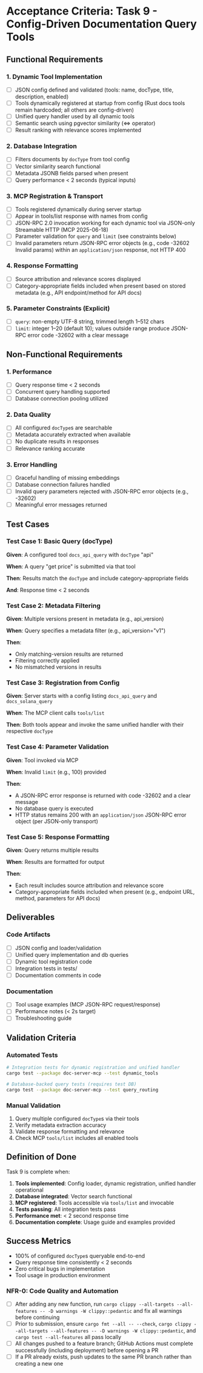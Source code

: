 # Acceptance Criteria: Task 9 - Config-Driven Documentation Query Tools

## Functional Requirements

### 1. Dynamic Tool Implementation

- [ ] JSON config defined and validated (tools: name, docType, title, description, enabled)
- [ ] Tools dynamically registered at startup from config (Rust docs tools remain hardcoded; all others are config-driven)
- [ ] Unified query handler used by all dynamic tools
- [ ] Semantic search using pgvector similarity (<=> operator)
- [ ] Result ranking with relevance scores implemented

### 2. Database Integration

- [ ] Filters documents by `docType` from tool config
- [ ] Vector similarity search functional
- [ ] Metadata JSONB fields parsed when present
- [ ] Query performance < 2 seconds (typical inputs)

### 3. MCP Registration & Transport

- [ ] Tools registered dynamically during server startup
- [ ] Appear in tools/list response with names from config
- [ ] JSON-RPC 2.0 invocation working for each dynamic tool via JSON-only Streamable HTTP (MCP 2025-06-18)
- [ ] Parameter validation for `query` and `limit` (see constraints below)
- [ ] Invalid parameters return JSON-RPC error objects (e.g., code -32602 Invalid params) within an `application/json` response, not HTTP 400

### 4. Response Formatting

- [ ] Source attribution and relevance scores displayed
- [ ] Category-appropriate fields included when present based on stored metadata (e.g., API endpoint/method for API docs)

### 5. Parameter Constraints (Explicit)

- [ ] `query`: non-empty UTF-8 string, trimmed length 1–512 chars
- [ ] `limit`: integer 1–20 (default 10); values outside range produce JSON-RPC error code -32602 with a clear message

## Non-Functional Requirements

### 1. Performance

- [ ] Query response time < 2 seconds
- [ ] Concurrent query handling supported
- [ ] Database connection pooling utilized

### 2. Data Quality

- [ ] All configured `docType`s are searchable
- [ ] Metadata accurately extracted when available
- [ ] No duplicate results in responses
- [ ] Relevance ranking accurate

### 3. Error Handling

- [ ] Graceful handling of missing embeddings
- [ ] Database connection failures handled
- [ ] Invalid query parameters rejected with JSON-RPC error objects (e.g., -32602)
- [ ] Meaningful error messages returned

## Test Cases

### Test Case 1: Basic Query (docType)

**Given**: A configured tool `docs_api_query` with `docType` "api"

**When**: A query "get price" is submitted via that tool

**Then**: Results match the `docType` and include category-appropriate fields

**And**: Response time < 2 seconds

### Test Case 2: Metadata Filtering

**Given**: Multiple versions present in metadata (e.g., api_version)

**When**: Query specifies a metadata filter (e.g., api_version="v1")

**Then**:

- Only matching-version results are returned
- Filtering correctly applied
- No mismatched versions in results

### Test Case 3: Registration from Config

**Given**: Server starts with a config listing `docs_api_query` and `docs_solana_query`

**When**: The MCP client calls `tools/list`

**Then**: Both tools appear and invoke the same unified handler with their respective `docType`

### Test Case 4: Parameter Validation

**Given**: Tool invoked via MCP

**When**: Invalid `limit` (e.g., 100) provided

**Then**:

- A JSON-RPC error response is returned with code -32602 and a clear message
- No database query is executed
- HTTP status remains 200 with an `application/json` JSON-RPC error object (per JSON-only transport)

### Test Case 5: Response Formatting

**Given**: Query returns multiple results

**When**: Results are formatted for output

**Then**:

- Each result includes source attribution and relevance score
- Category-appropriate fields included when present (e.g., endpoint URL, method, parameters for API docs)

## Deliverables

### Code Artifacts

- [ ] JSON config and loader/validation
- [ ] Unified query implementation and db queries
- [ ] Dynamic tool registration code
- [ ] Integration tests in tests/
- [ ] Documentation comments in code

### Documentation

- [ ] Tool usage examples (MCP JSON-RPC request/response)
- [ ] Performance notes (< 2s target)
- [ ] Troubleshooting guide

## Validation Criteria

### Automated Tests

```bash
# Integration tests for dynamic registration and unified handler
cargo test --package doc-server-mcp --test dynamic_tools

# Database-backed query tests (requires test DB)
cargo test --package doc-server-mcp --test query_routing
```

### Manual Validation

1. Query multiple configured `docType`s via their tools
2. Verify metadata extraction accuracy
3. Validate response formatting and relevance
4. Check MCP `tools/list` includes all enabled tools

## Definition of Done

Task 9 is complete when:

1. **Tools implemented**: Config loader, dynamic registration, unified handler operational
2. **Database integrated**: Vector search functional
3. **MCP registered**: Tools accessible via `tools/list` and invocable
4. **Tests passing**: All integration tests pass
5. **Performance met**: < 2 second response time
6. **Documentation complete**: Usage guide and examples provided

## Success Metrics

- 100% of configured `docType`s queryable end-to-end
- Query response time consistently < 2 seconds
- Zero critical bugs in implementation
- Tool usage in production environment

### NFR-0: Code Quality and Automation

- [ ] After adding any new function, run `cargo clippy --all-targets --all-features -- -D warnings -W clippy::pedantic` and fix all warnings before continuing
- [ ] Prior to submission, ensure `cargo fmt --all -- --check`, `cargo clippy --all-targets --all-features -- -D warnings -W clippy::pedantic`, and `cargo test --all-features` all pass locally
- [ ] All changes pushed to a feature branch; GitHub Actions must complete successfully (including deployment) before opening a PR
- [ ] If a PR already exists, push updates to the same PR branch rather than creating a new one
